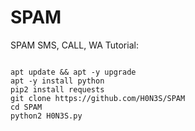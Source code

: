 # SPAM
SPAM SMS, CALL, WA
Tutorial:
<pre><code>
apt update && apt -y upgrade
apt -y install python
pip2 install requests
git clone https://github.com/H0N3S/SPAM
cd SPAM
python2 H0N3S.py
</code></pre>
